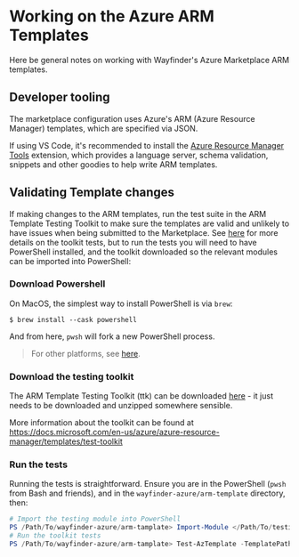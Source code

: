 # Working on the Azure ARM Templates

Here be general notes on working with Wayfinder's Azure Marketplace ARM templates.

## Developer tooling
The marketplace configuration uses Azure's ARM (Azure Resource Manager) templates, which are specified via JSON.

If using VS Code, it's recommended to install the [Azure Resource Manager Tools](https://marketplace.visualstudio.com/items?itemName=msazurermtools.azurerm-vscode-tools) extension, which provides a language server, schema validation, snippets and other goodies to help write ARM templates.

## Validating Template changes

If making changes to the ARM templates, run the test suite in the ARM Template Testing Toolkit to make sure the templates are valid and unlikely to have issues when being submitted to the Marketplace. See [here]() for more details on the toolkit tests, but to run the tests you will need to have PowerShell installed, and the toolkit downloaded so the relevant modules can be imported into PowerShell:

### Download Powershell

On MacOS, the simplest way to install PowerShell is via `brew`:

```shell
$ brew install --cask powershell
```

And from here, `pwsh` will fork a new PowerShell process.

>For other platforms, see [here](https://docs.microsoft.com/en-us/powershell/scripting/install/installing-powershell?view=powershell-7.2).


### Download the testing toolkit

The ARM Template Testing Toolkit (ttk) can be downloaded [here](https://aka.ms/arm-ttk-latest) - it just needs to be downloaded and unzipped somewhere sensible.

More information about the toolkit can be found at https://docs.microsoft.com/en-us/azure/azure-resource-manager/templates/test-toolkit

### Run the tests

Running the tests is straightforward. Ensure you are in the PowerShell (`pwsh` from Bash and friends), and in the `wayfinder-azure/arm-template` directory, then:

```powershell
# Import the testing module into PowerShell
PS /Path/To/wayfinder-azure/arm-tamplate> Import-Module </Path/To/testing/toolkit>/arm-ttk/arm-ttk.psd1
# Run the toolkit tests
PS /Path/To/wayfinder-azure/arm-tamplate> Test-AzTemplate -TemplatePath .
```